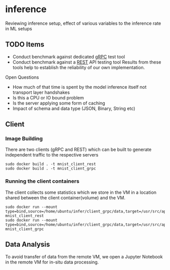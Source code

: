 # inference
Reviewing inference setup, effect of various variables to the inference rate in ML setups

## TODO Items

* Conduct benchmark against dedicated [gRPC](https://ghz.sh/) test tool
* Conduct benchmark against a [REST](https://www.bswen.com/2019/08/others-Use-Apache-Bench(ab)-command-to-test-RESTful-apis-example.html) API testing tool
Results from these tools help to  establish the reliability of our own implementation.

Open Questions
* How much of that time is spent by the model inference itself not transport layer handshakes
* Is this a CPU or IO bound problem
* Is the server applying some form of caching
* Impact of schema and data type (JSON, Binary, String etc)


## Client

### Image Building

There are two clients (gRPC and REST) which can be built to generate
independent traffic to the respective servers
```
sudo docker build . -t mnist_client_rest
sudo docker build . -t mnist_client_grpc
```
### Running the client containers

The client collects some statistics which we store in the VM in a
location shared between the client container(volume) and the VM.
```
sudo docker run --mount type=bind,source=/home/ubuntu/infer/client_grpc/data,target=/usr/src/app/data mnist_client_rest
sudo docker run --mount type=bind,source=/home/ubuntu/infer/client_grpc/data,target=/usr/src/app/data mnist_client_grpc
```

## Data Analysis

To avoid transfer of data from the remote VM, we open a Jupyter
Notebook in the remote VM for in-situ data processing.